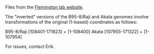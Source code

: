 Files from the [Flemington lab website](http://www.flemingtonlab.com/rnaseq.html).

The "inverted" versions of the B95-8/Raji and Akata genomes involve transformations
of the original (1-based) coordinates as follows:

B95-8/Raji	[108401-171823] + [1-108400]
Akata		[107955-171322] + [1-107954]

For issues, contact Erik.
